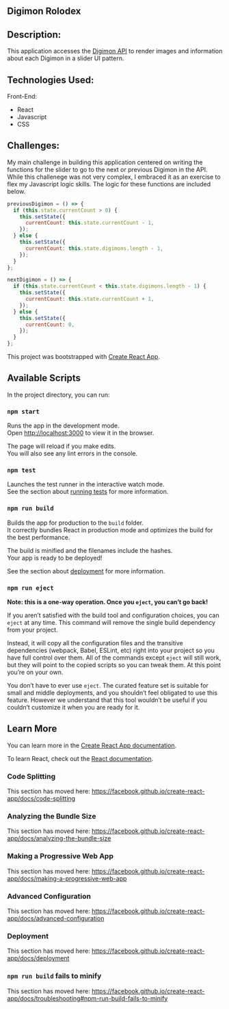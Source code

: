 ## Digimon Rolodex

## Description:

This application accesses the [Digimon API](https://digimon-api.herokuapp.com/api/digimon) to render images and information about each Digimon in a slider UI pattern.

## Technologies Used:

Front-End:

- React
- Javascript
- CSS

## Challenges:

My main challenge in building this application centered on writing the functions for the slider to go to the next or previous Digimon in the API. While this challenege was not very complex, I embraced it as an exercise to flex my Javascript logic skills. The logic for these functions are included below.

```js
previousDigimon = () => {
  if (this.state.currentCount > 0) {
    this.setState({
      currentCount: this.state.currentCount - 1,
    });
  } else {
    this.setState({
      currentCount: this.state.digimons.length - 1,
    });
  }
};

nextDigimon = () => {
  if (this.state.currentCount < this.state.digimons.length - 1) {
    this.setState({
      currentCount: this.state.currentCount + 1,
    });
  } else {
    this.setState({
      currentCount: 0,
    });
  }
};
```

This project was bootstrapped with [Create React App](https://github.com/facebook/create-react-app).

## Available Scripts

In the project directory, you can run:

### `npm start`

Runs the app in the development mode.<br />
Open [http://localhost:3000](http://localhost:3000) to view it in the browser.

The page will reload if you make edits.<br />
You will also see any lint errors in the console.

### `npm test`

Launches the test runner in the interactive watch mode.<br />
See the section about [running tests](https://facebook.github.io/create-react-app/docs/running-tests) for more information.

### `npm run build`

Builds the app for production to the `build` folder.<br />
It correctly bundles React in production mode and optimizes the build for the best performance.

The build is minified and the filenames include the hashes.<br />
Your app is ready to be deployed!

See the section about [deployment](https://facebook.github.io/create-react-app/docs/deployment) for more information.

### `npm run eject`

**Note: this is a one-way operation. Once you `eject`, you can’t go back!**

If you aren’t satisfied with the build tool and configuration choices, you can `eject` at any time. This command will remove the single build dependency from your project.

Instead, it will copy all the configuration files and the transitive dependencies (webpack, Babel, ESLint, etc) right into your project so you have full control over them. All of the commands except `eject` will still work, but they will point to the copied scripts so you can tweak them. At this point you’re on your own.

You don’t have to ever use `eject`. The curated feature set is suitable for small and middle deployments, and you shouldn’t feel obligated to use this feature. However we understand that this tool wouldn’t be useful if you couldn’t customize it when you are ready for it.

## Learn More

You can learn more in the [Create React App documentation](https://facebook.github.io/create-react-app/docs/getting-started).

To learn React, check out the [React documentation](https://reactjs.org/).

### Code Splitting

This section has moved here: https://facebook.github.io/create-react-app/docs/code-splitting

### Analyzing the Bundle Size

This section has moved here: https://facebook.github.io/create-react-app/docs/analyzing-the-bundle-size

### Making a Progressive Web App

This section has moved here: https://facebook.github.io/create-react-app/docs/making-a-progressive-web-app

### Advanced Configuration

This section has moved here: https://facebook.github.io/create-react-app/docs/advanced-configuration

### Deployment

This section has moved here: https://facebook.github.io/create-react-app/docs/deployment

### `npm run build` fails to minify

This section has moved here: https://facebook.github.io/create-react-app/docs/troubleshooting#npm-run-build-fails-to-minify
